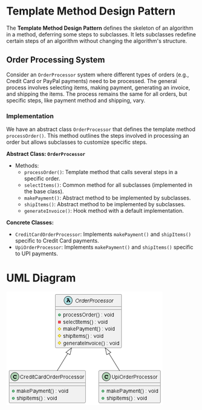 # Template Method Design Pattern

The **Template Method Design Pattern** defines the skeleton of an algorithm in a method, deferring some steps to
subclasses. It lets subclasses redefine certain steps of an algorithm without changing the algorithm's structure.

## Order Processing System

Consider an `OrderProcessor` system where different types of orders (e.g., Credit Card or PayPal payments) need to be
processed. The general process involves selecting items, making payment, generating an invoice, and shipping the items.
The process remains the same for all orders, but specific steps, like payment method and shipping, vary.

### Implementation

We have an abstract class `OrderProcessor` that defines the template method `processOrder()`. This method outlines the
steps involved in processing an order but allows subclasses to customize specific steps.

**Abstract Class: `OrderProcessor`**

- Methods:
    - `processOrder()`: Template method that calls several steps in a specific order.
    - `selectItems()`: Common method for all subclasses (implemented in the base class).
    - `makePayment()`: Abstract method to be implemented by subclasses.
    - `shipItems()`: Abstract method to be implemented by subclasses.
    - `generateInvoice()`: Hook method with a default implementation.

**Concrete Classes:**

- `CreditCardOrderProcessor`: Implements `makePayment()` and `shipItems()` specific to Credit Card payments.
- `UpiOrderProcessor`: Implements `makePayment()` and `shipItems()` specific to UPI payments.

# UML Diagram

![template_uml.png](template_uml.png)